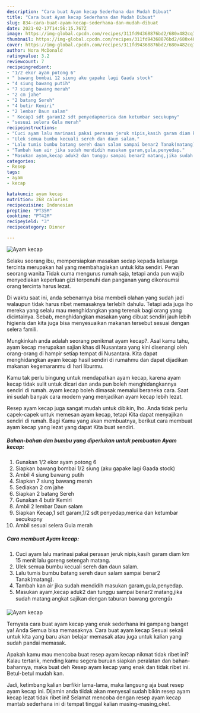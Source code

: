 ```yaml
---
description: "Cara buat Ayam kecap Sederhana dan Mudah Dibuat"
title: "Cara buat Ayam kecap Sederhana dan Mudah Dibuat"
slug: 834-cara-buat-ayam-kecap-sederhana-dan-mudah-dibuat
date: 2021-02-17T14:56:15.767Z
image: https://img-global.cpcdn.com/recipes/311fd94368876bd2/680x482cq70/ayam-kecap-foto-resep-utama.jpg
thumbnail: https://img-global.cpcdn.com/recipes/311fd94368876bd2/680x482cq70/ayam-kecap-foto-resep-utama.jpg
cover: https://img-global.cpcdn.com/recipes/311fd94368876bd2/680x482cq70/ayam-kecap-foto-resep-utama.jpg
author: Nora McDonald
ratingvalue: 3.2
reviewcount: 7
recipeingredient:
- "1/2 ekor ayam potong 6"
- " bawang bombai 12 siung aku gapake lagi Gaada stock"
- "4 siung bawang putih"
- "7 siung bawang merah"
- "2 cm jahe"
- "2 batang Sereh"
- "4 butir Kemiri"
- "2 lembar Daun salam"
- " Kecap1 sdt garam12 sdt penyedapmerica dan ketumbar secukupny"
- "sesuai selera Gula merah"
recipeinstructions:
- "Cuci ayam lalu marinasi pakai perasan jeruk nipis,kasih garam diam km 15 menit lalu goreng setengah matang."
- "Ulek semua bumbu kecuali sereh dan daun salam."
- "Lalu tumis bumbu batang sereh daun salam sampai benar2 Tanak(matang)."
- "Tambah kan air jika sudah mendidih masukan garam,gula,penyedap."
- "Masukan ayam,kecap aduk2 dan tunggu sampai benar2 matang,jika sudah matang angkat sajikan dengan taburan bawang goreng👍"
categories:
- Resep
tags:
- ayam
- kecap

katakunci: ayam kecap 
nutrition: 268 calories
recipecuisine: Indonesian
preptime: "PT35M"
cooktime: "PT42M"
recipeyield: "3"
recipecategory: Dinner

---
```



![Ayam kecap](https://img-global.cpcdn.com/recipes/311fd94368876bd2/680x482cq70/ayam-kecap-foto-resep-utama.jpg)

Selaku seorang ibu, mempersiapkan masakan sedap kepada keluarga tercinta merupakan hal yang membahagiakan untuk kita sendiri. Peran seorang  wanita Tidak cuma mengurus rumah saja, tetapi anda pun wajib menyediakan keperluan gizi terpenuhi dan panganan yang dikonsumsi orang tercinta harus lezat.

Di waktu  saat ini, anda sebenarnya bisa membeli olahan yang sudah jadi walaupun tidak harus ribet memasaknya terlebih dahulu. Tetapi ada juga lho mereka yang selalu mau menghidangkan yang terenak bagi orang yang dicintainya. Sebab, menghidangkan masakan yang dibuat sendiri jauh lebih higienis dan kita juga bisa menyesuaikan makanan tersebut sesuai dengan selera famili. 



Mungkinkah anda adalah seorang penikmat ayam kecap?. Asal kamu tahu, ayam kecap merupakan sajian khas di Nusantara yang kini disenangi oleh orang-orang di hampir setiap tempat di Nusantara. Kita dapat menghidangkan ayam kecap hasil sendiri di rumahmu dan dapat dijadikan makanan kegemaranmu di hari liburmu.

Kamu tak perlu bingung untuk mendapatkan ayam kecap, karena ayam kecap tidak sulit untuk dicari dan anda pun boleh menghidangkannya sendiri di rumah. ayam kecap boleh dimasak memalui beraneka cara. Saat ini sudah banyak cara modern yang menjadikan ayam kecap lebih lezat.

Resep ayam kecap juga sangat mudah untuk dibikin, lho. Anda tidak perlu capek-capek untuk memesan ayam kecap, tetapi Kita dapat menyajikan sendiri di rumah. Bagi Kamu yang akan membuatnya, berikut cara membuat ayam kecap yang lezat yang dapat Kita buat sendiri.

<!--inarticleads1-->

##### Bahan-bahan dan bumbu yang diperlukan untuk pembuatan Ayam kecap:

1. Gunakan 1/2 ekor ayam potong 6
1. Siapkan  bawang bombai 1/2 siung (aku gapake lagi Gaada stock)
1. Ambil 4 siung bawang putih
1. Siapkan 7 siung bawang merah
1. Sediakan 2 cm jahe
1. Siapkan 2 batang Sereh
1. Gunakan 4 butir Kemiri
1. Ambil 2 lembar Daun salam
1. Siapkan  Kecap,1 sdt garam,1/2 sdt penyedap,merica dan ketumbar secukupny
1. Ambil sesuai selera Gula merah




<!--inarticleads2-->

##### Cara membuat Ayam kecap:

1. Cuci ayam lalu marinasi pakai perasan jeruk nipis,kasih garam diam km 15 menit lalu goreng setengah matang.
1. Ulek semua bumbu kecuali sereh dan daun salam.
1. Lalu tumis bumbu batang sereh daun salam sampai benar2 Tanak(matang).
1. Tambah kan air jika sudah mendidih masukan garam,gula,penyedap.
1. Masukan ayam,kecap aduk2 dan tunggu sampai benar2 matang,jika sudah matang angkat sajikan dengan taburan bawang goreng👍
<img src="https://img-global.cpcdn.com/steps/c09fe8dcef4cb00b/160x128cq70/ayam-kecap-langkah-memasak-5-foto.jpg" alt="Ayam kecap">



Ternyata cara buat ayam kecap yang enak sederhana ini gampang banget ya! Anda Semua bisa memasaknya. Cara buat ayam kecap Sesuai sekali untuk kita yang baru akan belajar memasak atau juga untuk kalian yang sudah pandai memasak.

Apakah kamu mau mencoba buat resep ayam kecap nikmat tidak ribet ini? Kalau tertarik, mending kamu segera buruan siapkan peralatan dan bahan-bahannya, maka buat deh Resep ayam kecap yang enak dan tidak ribet ini. Betul-betul mudah kan. 

Jadi, ketimbang kalian berfikir lama-lama, maka langsung aja buat resep ayam kecap ini. Dijamin anda tiidak akan menyesal sudah bikin resep ayam kecap lezat tidak ribet ini! Selamat mencoba dengan resep ayam kecap mantab sederhana ini di tempat tinggal kalian masing-masing,oke!.

